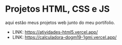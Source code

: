 # Projetos HTML, CSS e JS 

aqui estâo meus projetos web junto do meu portifolio.
- LINK: https://atividades-html5.vercel.app/
- LINK: https://calculadora-dogm19-1gmi.vercel.app/
